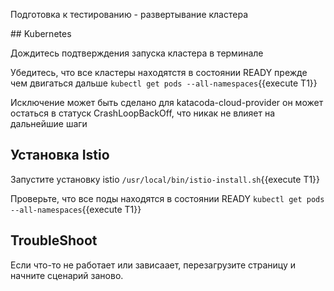 Подготовка к тестированию - развертывание кластера

## Kubernetes

Дождитесь подтверждения запуска кластера в терминале

Убедитесь, что все кластеры находятстя в состоянии READY прежде чем двигаться дальше `kubectl get pods --all-namespaces`{{execute T1}} 

Исключение может быть сделано для katacoda-cloud-provider он может остаться в статуск CrashLoopBackOff, что никак не влияет на дальнейшие шаги

## Установка Istio

Запустите установку istio `/usr/local/bin/istio-install.sh`{{execute T1}}

Проверьте, что все поды находятся в состоянии READY `kubectl get pods --all-namespaces`{{execute T1}}

## TroubleShoot

Если что-то не работает или зависаает, перезагрузите страницу и начните сценарий заново.
